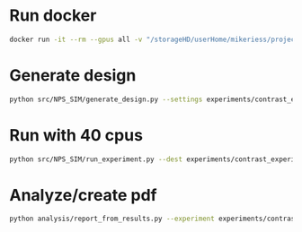 # Run docker
```bash
docker run -it --rm --gpus all -v "/storageHD/userHome/mikeriess/projects/NPS_paper:/NPS_paper" -w "/NPS_paper" nps_paper-simulation_runner:latest bash
```
# Generate design
```bash
python src/NPS_SIM/generate_design.py --settings experiments/contrast_experiment/settings.json
```

# Run with 40 cpus
```bash
python src/NPS_SIM/run_experiment.py --dest experiments/contrast_experiment/ --workers 40
```

# Analyze/create pdf
```bash
python analysis/report_from_results.py --experiment experiments/contrast_experiment/
```

